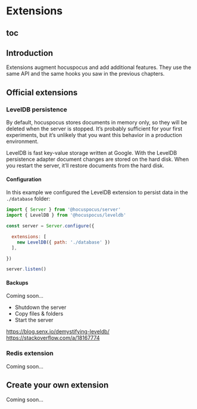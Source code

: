# Extensions

## toc

## Introduction

Extensions augment hocuspocus and add additional features. They use the same API and the same hooks you saw in the previous chapters.

## Official extensions

### LevelDB persistence

By default, hocuspocus stores documents in memory only, so they will be deleted when the server is stopped. It’s probably sufficient for your first experiments, but it’s unlikely that you want this behavior in a production environment.

LevelDB is fast key-value storage written at Google. With the LevelDB persistence adapter document changes are stored on the hard disk. When you restart the server, it’ll restore documents from the hard disk.

#### Configuration

In this example we configured the LevelDB extension to persist data in the `./database` folder:

```js
import { Server } from '@hocuspocus/server'
import { LevelDB } from '@hocuspocus/leveldb'

const server = Server.configure({

  extensions: [
    new LevelDB({ path: './database' })
  ],

})

server.listen()
```

#### Backups

Coming soon…

* Shutdown the server
* Copy files & folders
* Start the server

https://blog.senx.io/demystifying-leveldb/
https://stackoverflow.com/a/18167774


### Redis extension

Coming soon…

## Create your own extension

Coming soon…
